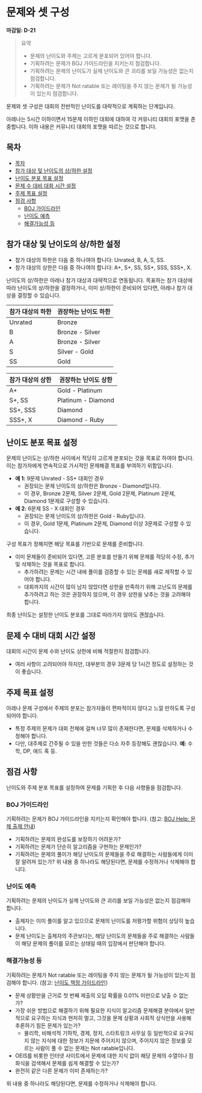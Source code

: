 # 문제와 셋 구성

**마감일: D-21**

> 요약
>
> - 문제의 난이도와 주제는 고르게 분포되어 있어야 합니다.
> - 기획하려는 문제가 BOJ 가이드라인을 지키는지 점검합니다.
> - 기획하려는 문제의 난이도가 실제 난이도와 큰 괴리를 보일 가능성은 없는지 점검합니다.
> - 기획하려는 문제가 Not ratable 또는 레이팅을 주지 않는 문제가 될 가능성이 있는지 점검합니다.

문제와 셋 구성은 대회의 전반적인 난이도를 대략적으로 계획하는 단계입니다.

아레나는 5시간 이하이면서 15문제 이하인 대회에 대하여 각 커뮤니티 대회의 포맷을 존중합니다. 이하 내용은 커뮤니티 대회의 포맷을 따르는 것으로 합니다.

## 목차

- [목차](#목차)
- [참가 대상 및 난이도의 상/하한 설정](#참가-대상-및-난이도의-상하한-설정)
- [난이도 분포 목표 설정](#난이도-분포-목표-설정)
- [문제 수 대비 대회 시간 설정](#문제-수-대비-대회-시간-설정)
- [주제 목표 설정](#주제-목표-설정)
- [점검 사항](#점검-사항)
  - [BOJ 가이드라인](#boj-가이드라인)
  - [난이도 예측](#난이도-예측)
  - [해결가능성 등](#해결가능성-등)

## 참가 대상 및 난이도의 상/하한 설정

- 참가 대상의 하한은 다음 중 하나여야 합니다: Unrated, B, A, S, SS.
- 참가 대상의 상한은 다음 중 하나여야 합니다: A+, S+, SS, SS+, SSS, SSS+, X.

난이도의 상/하한은 아레나 참가 대상과 대략적으로 연동됩니다. 목표하는 참가 대상에 따라 난이도의 상/하한을 결정하거나, 이미 상/하한이 준비되어 있다면, 아레나 참가 대상을 결정할 수 있습니다.

| 참가 대상의 하한 | 권장하는 난이도 하한 |
| ---------------- | -------------------- |
| Unrated          | Bronze               |
| B                | Bronze - Silver      |
| A                | Bronze - Silver      |
| S                | Silver - Gold        |
| SS               | Gold                 |

| 참가 대상의 상한 | 권장하는 난이도 상한 |
| ---------------- | -------------------- |
| A+               | Gold - Platinum      |
| S+, SS           | Platinum - Diamond   |
| SS+, SSS         | Diamond              |
| SSS+, X          | Diamond - Ruby       |

## 난이도 분포 목표 설정

문제의 난이도는 상/하한 사이에서 적당히 고르게 분포되는 것을 목표로 하여야 합니다. 이는 참가자에게 연속적으로 가시적인 문제해결 목표를 부여하기 위함입니다.

- **예 1:** 9문제 Unrated - SS+ 대회인 경우
  - 권장되는 문제 난이도의 상/하한은 Bronze - Diamond입니다.
  - 이 경우, Bronze 2문제, Silver 2문제, Gold 2문제, Platinum 2문제, Diamond 1문제로 구성할 수 있습니다.
- **예 2:** 6문제 SS - X 대회인 경우
  - 권장되는 문제 난이도의 상/하한은 Gold - Ruby입니다.
  - 이 경우, Gold 1문제, Platinum 2문제, Diamond 이상 3문제로 구성할 수 있습니다.

구성 목표가 정해지면 해당 목표를 기반으로 문제를 준비합니다.

- 이미 문제들이 준비되어 있다면, 고른 분포를 만들기 위해 문제를 적당히 수정, 추가 및 삭제하는 것을 목표로 합니다.
  - 추가하려는 문제는 시간 내에 풀이를 검증할 수 있는 문제를 새로 제작할 수 있어야 합니다.
  - 대회까지의 시간이 많이 남지 않았다면 상한을 만족하기 위해 고난도의 문제를 추가하려고 하는 것은 권장하지 않으며, 이 경우 상한을 낮추는 것을 고려해야 합니다.

최종 난이도는 설정한 난이도 분포를 그대로 따라가지 않아도 괜찮습니다.

## 문제 수 대비 대회 시간 설정

대회의 시간이 문제 수와 난이도 상한에 비해 적절한지 점검합니다.

- 여러 사항이 고려되어야 하지만, 대부분의 경우 3문제 당 1시간 정도로 설정하는 것이 좋습니다.

## 주제 목표 설정

아레나 문제 구성에서 주제의 분포는 참가자들이 편파적이지 않다고 느낄 만하도록 구성되어야 합니다.

- 특정 주제의 문제가 대회 전체에 걸쳐 너무 많이 존재한다면, 문제를 삭제하거나 수정해야 합니다.
- 다만, 대주제로 간주될 수 있을 만한 것들은 다소 자주 등장해도 괜찮습니다. **예:** 수학, DP, 애드 혹 등.

## 점검 사항

난이도와 주제 분포 목표를 설정하여 문제를 기획한 후 다음 사항들을 점검합니다.

### BOJ 가이드라인

기획하려는 문제가 BOJ 가이드라인을 지키는지 확인해야 합니다. (참고: [BOJ Help: 문제 출제 안내](https://help.acmicpc.net/problem/add))

- 기획하려는 문제의 완성도를 보장하기 어려운가?
- 기획하려는 문제가 단순히 알고리즘을 구현하는 문제인가?
- 기획하려는 문제의 풀이가 해당 난이도의 문제들을 주로 해결하는 사람들에게 이미 잘 알려져 있는가?
  위 내용 중 하나라도 해당된다면, 문제를 수정하거나 삭제해야 합니다.

### 난이도 예측

기획하려는 문제의 난이도가 실제 난이도와 큰 괴리를 보일 가능성은 없는지 점검해야 합니다.

- 출제자는 이미 풀이를 알고 있으므로 문제의 난이도를 저평가할 위험이 상당히 높습니다.
- 문제 난이도는 출제자의 주관보다는, 해당 난이도의 문제들을 주로 해결하는 사람들이 해당 문제의 풀이를 모르는 상태일 때의 입장에서 판단해야 합니다.

### 해결가능성 등

기획하려는 문제가 Not ratable 또는 레이팅을 주지 않는 문제가 될 가능성이 있는지 점검해야 합니다. (참고: [난이도 책정 가이드라인](https://solved.ac/guideline))

- 문제 상황만을 근거로 첫 번째 제출의 오답 확률을 0.01% 미만으로 낮출 수 없는가?
- 가장 쉬운 방법으로 해결하기 위해 필요한 지식이 알고리즘 문제해결 분야에서 일반적으로 요구하는 지식과 현저히 멀고, 그것을 문제 상황과 사회적 상식만을 사용해 추론하기 힘든 문제가 있는가?
  - 물리학, 비해석적 기하학, 경제, 정치, 스타트링크 사무실 등 일반적으로 요구되지 않는 지식에 대한 정보가 지문에 주어지지 않으며, 주어지지 않은 정보를 모르는 사람이 풀 수 없는 문제는 Not ratable입니다.
- OEIS를 비롯한 인터넷 사이트에서 문제에 대한 지식 없이 해당 문제의 수열이나 점화식을 검색해서 문제를 쉽게 해결할 수 있는가?
- 완전히 같은 다른 문제가 이미 존재하는가?

위 내용 중 하나라도 해당된다면, 문제를 수정하거나 삭제해야 합니다.
